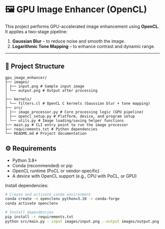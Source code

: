 # 🖼 GPU Image Enhancer (OpenCL)

This project performs GPU-accelerated image enhancement using **OpenCL**. It applies a two-stage pipeline:
1. **Gaussian Blur** – to reduce noise and smooth the image.
2. **Logarithmic Tone Mapping** – to enhance contrast and dynamic range.

---

## 📂 Project Structure
```
gpu_image_enhancer/
├── images/
│ ├── input.png # Sample input image
│ └── output.png # Output after processing
│
├── kernels/
│ └── filters.cl # OpenCL C kernels (Gaussian blur + tone mapping)
├── src/
│ ├── image_processor.py # Core processing logic (GPU pipeline)
│ ├── opencl_setup.py # Platform, device, and program setup
│ └── utils.py # Image loading/saving helper functions
├── main.py # CLI entry point to run the image processor
├── requirements.txt # Python dependencies
└── README.md # Project documentation

```

## ⚙️ Requirements

- Python 3.8+
- Conda (recommended) or pip
- OpenCL runtime (PoCL or vendor-specific)
- A device with OpenCL support (e.g., CPU with PoCL, or GPU)

Install dependencies:

```bash
# Create and activate conda environment
conda create -n openclenv python=3.10 -c conda-forge
conda activate openclenv

# Install dependencies
pip install -r requirements.txt
python src/main.py --input images/input.png --output images/output.png --luminance 5.0
